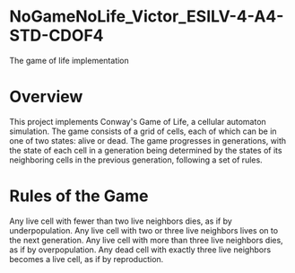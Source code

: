 # NoGameNoLife_Victor_ESILV-4-A4-STD-CDOF4
The game of life implementation

# Overview
This project implements Conway's Game of Life, a cellular automaton simulation. The game consists of a grid of cells, each of which can be in one of two states: alive or dead. The game progresses in generations, with the state of each cell in a generation being determined by the states of its neighboring cells in the previous generation, following a set of rules.

# Rules of the Game
Any live cell with fewer than two live neighbors dies, as if by underpopulation.
Any live cell with two or three live neighbors lives on to the next generation.
Any live cell with more than three live neighbors dies, as if by overpopulation.
Any dead cell with exactly three live neighbors becomes a live cell, as if by reproduction.
